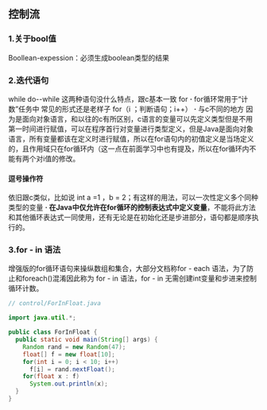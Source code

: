 ## 控制流

### 1.关于bool值

Boollean-expession：必须生成boolean类型的结果

### 2.迭代语句

while
do--while
    这两种语句没什么特点，跟c基本一致
for
    **·** for循环常用于“计数”任务中 常见的形式还是老样子 for（i ；判断语句；i++）
    **·** 与c不同的地方 因为是面向对象语言，和以往的c有所区别，c语言的变量可以先定义类型但是不用第一时间进行赋值，可以在程序首行对变量进行类型定义，但是Java是面向对象语言，所有变量都该在定义时进行赋值，所以在for语句内的初值定义是当场定义的，且作用域只在for循环内（这一点在前面学习中也有提及，所以在for循环内不能有两个对i值的修改。

#### 逗号操作符

依旧跟c类似，比如说 int a =1 ，b = 2；有这样的用法，可以一次性定义多个同种类型的变量
**· 在Java中仅允许在for循环的控制表达式中定义变量**，不能将此方法和其他循环表达式一同使用，还有无论是在初始化还是步进部分，语句都是顺序执行的。

### 3.for - in 语法

增强版的for循环语句来操纵数组和集合，大部分文档称for - each 语法，为了防止和foreach()混淆因此称为 for - in 语法，for - in 无需创建int变量和步进来控制循环计数。

```java
// control/ForInFloat.java

import java.util.*;

public class ForInFloat {
  public static void main(String[] args) {
    Random rand = new Random(47);
    float[] f = new float[10];
    for(int i = 0; i < 10; i++)
      f[i] = rand.nextFloat();
    for(float x : f)
      System.out.println(x);
  }
}
```

